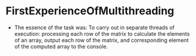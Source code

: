 # FirstExperienceOfMultithreading
- The essence of the task was: To carry out in separate threads of execution: processing each row of the matrix
to calculate the elements of an array, output each row of the matrix, and
corresponding element of the computed array to the console.
